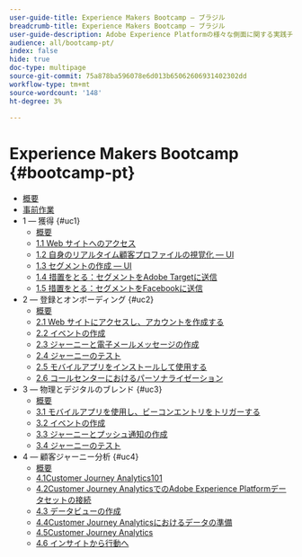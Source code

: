 ```yaml
---
user-guide-title: Experience Makers Bootcamp — ブラジル
breadcrumb-title: Experience Makers Bootcamp — ブラジル
user-guide-description: Adobe Experience Platformの様々な側面に関する実践チュートリアルです。
audience: all/bootcamp-pt/
index: false
hide: true
doc-type: multipage
source-git-commit: 75a878ba596078e6d013b65062606931402302dd
workflow-type: tm+mt
source-wordcount: '148'
ht-degree: 3%

---
```



# Experience Makers Bootcamp {#bootcamp-pt}

+ [概要](/help/bootcamp-pt/overview.md)
+ [事前作業](/help/bootcamp-pt/prework.md)
+ 1 — 獲得 {#uc1}
   + [概要](/help/bootcamp-pt/uc/uc1/uc1.md)
   + [1.1 Web サイトへのアクセス](/help/bootcamp-pt/uc/uc1/ex1.md)
   + [1.2 自身のリアルタイム顧客プロファイルの視覚化 — UI](/help/bootcamp-pt/uc/uc1/ex2.md)
   + [1.3 セグメントの作成 — UI](/help/bootcamp-pt/uc/uc1/ex3.md)
   + [1.4 措置をとる：セグメントをAdobe Targetに送信](/help/bootcamp-pt/uc/uc1/ex4.md)
   + [1.5 措置をとる：セグメントをFacebookに送信](/help/bootcamp-pt/uc/uc1/ex5.md)
+ 2 — 登録とオンボーディング {#uc2}
   + [概要](/help/bootcamp-pt/uc/uc2/uc2.md)
   + [2.1 Web サイトにアクセスし、アカウントを作成する](/help/bootcamp-pt/uc/uc2/ex1.md)
   + [2.2 イベントの作成](/help/bootcamp-pt/uc/uc2/ex2.md)
   + [2.3 ジャーニーと電子メールメッセージの作成](/help/bootcamp-pt/uc/uc2/ex3.md)
   + [2.4 ジャーニーのテスト](/help/bootcamp-pt/uc/uc2/ex4.md)
   + [2.5 モバイルアプリをインストールして使用する](/help/bootcamp-pt/uc/uc2/ex5.md)
   + [2.6 コールセンターにおけるパーソナライゼーション](/help/bootcamp-pt/uc/uc2/ex6.md)
+ 3 — 物理とデジタルのブレンド {#uc3}
   + [概要](/help/bootcamp-pt/uc/uc3/uc3.md)
   + [3.1 モバイルアプリを使用し、ビーコンエントリをトリガーする](/help/bootcamp-pt/uc/uc3/ex1.md)
   + [3.2 イベントの作成](/help/bootcamp-pt/uc/uc3/ex2.md)
   + [3.3 ジャーニーとプッシュ通知の作成](/help/bootcamp-pt/uc/uc3/ex3.md)
   + [3.4 ジャーニーのテスト](/help/bootcamp-pt/uc/uc3/ex4.md)
+ 4 — 顧客ジャーニー分析 {#uc4}
   + [概要](/help/bootcamp-pt/uc/uc4/uc4.md)
   + [4.1Customer Journey Analytics101](/help/bootcamp-pt/uc/uc4/ex1.md)
   + [4.2Customer Journey AnalyticsでのAdobe Experience Platformデータセットの接続](/help/bootcamp-pt/uc/uc4/ex2.md)
   + [4.3 データビューの作成](/help/bootcamp-pt/uc/uc4/ex3.md)
   + [4.4Customer Journey Analyticsにおけるデータの準備](/help/bootcamp-pt/uc/uc4/ex4.md)
   + [4.5Customer Journey Analytics](/help/bootcamp-pt/uc/uc4/ex5.md)
   + [4.6 インサイトから行動へ](/help/bootcamp-pt/uc/uc4/ex6.md)